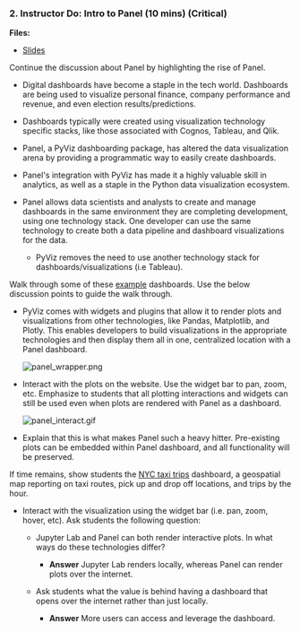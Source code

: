 ### 2. Instructor Do: Intro to Panel (10 mins) (Critical)

**Files:**

* [Slides]()

Continue the discussion about Panel by highlighting the rise of Panel.

* Digital dashboards have become a staple in the tech world. Dashboards are being used to visualize personal finance, company performance and revenue, and even election results/predictions.

* Dashboards typically were created using visualization technology specific stacks, like those associated with Cognos, Tableau, and Qlik.

* Panel, a PyViz dashboarding package, has altered the data visualization arena by providing a programmatic way to easily create dashboards.

* Panel's integration with PyViz has made it a highly valuable skill in analytics, as well as a staple in the Python data visualization ecosystem.

* Panel allows data scientists and analysts to create and manage dashboards in the same environment they are completing development, using one technology stack. One developer can use the same technology to create both a data pipeline and dashboard visualizations for the data.

  * PyViz removes the need to use another technology stack for dashboards/visualizations (i.e Tableau).

Walk through some of these [example](https://gapminder.pyviz.demo.anaconda.com/app) dashboards. Use the below discussion points to guide the walk through.

* PyViz comes with widgets and plugins that allow it to render plots and visualizations from other technologies, like Pandas, Matplotlib, and Plotly. This enables developers to build visualizations in the appropriate technologies and then display them all in one, centralized location with a Panel dashboard.

  ![panel_wrapper.png](Images/panel_wrapper.png)

* Interact with the plots on the website. Use the widget bar to pan, zoom, etc. Emphasize to students that all plotting interactions and widgets can still be used even when plots are rendered with Panel as a dashboard.

  ![panel_interact.gif](Images/panel_interact.gif)

* Explain that this is what makes Panel such a heavy hitter. Pre-existing plots can be embedded within Panel dashboard, and all functionality will be preserved.

If time remains, show students the [NYC taxi trips](https://nyc-taxi.pyviz.demo.anaconda.com/dashboard) dashboard, a geospatial map reporting on taxi routes, pick up and drop off locations, and trips by the hour.

* Interact with the visualization using the widget bar (i.e. pan, zoom, hover, etc). Ask students the following question:

  * Jupyter Lab and Panel can both render interactive plots. In what ways do these technologies differ?

    * **Answer** Jupyter Lab renders locally, whereas Panel can render plots over the internet.

  * Ask students what the value is behind having a dashboard that opens over the internet rather than just locally.

    * **Answer** More users can access and leverage the dashboard.
